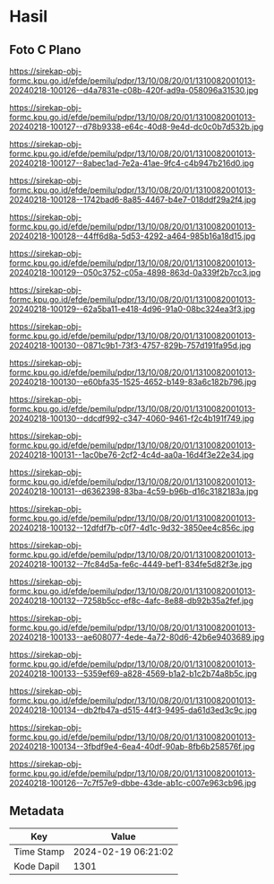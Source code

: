 # Hasil

## Foto C Plano

https://sirekap-obj-formc.kpu.go.id/efde/pemilu/pdpr/13/10/08/20/01/1310082001013-20240218-100126--d4a7831e-c08b-420f-ad9a-058096a31530.jpg

https://sirekap-obj-formc.kpu.go.id/efde/pemilu/pdpr/13/10/08/20/01/1310082001013-20240218-100127--d78b9338-e64c-40d8-9e4d-dc0c0b7d532b.jpg

https://sirekap-obj-formc.kpu.go.id/efde/pemilu/pdpr/13/10/08/20/01/1310082001013-20240218-100127--8abec1ad-7e2a-41ae-9fc4-c4b947b216d0.jpg

https://sirekap-obj-formc.kpu.go.id/efde/pemilu/pdpr/13/10/08/20/01/1310082001013-20240218-100128--1742bad6-8a85-4467-b4e7-018ddf29a2f4.jpg

https://sirekap-obj-formc.kpu.go.id/efde/pemilu/pdpr/13/10/08/20/01/1310082001013-20240218-100128--44ff6d8a-5d53-4292-a464-985b16a18d15.jpg

https://sirekap-obj-formc.kpu.go.id/efde/pemilu/pdpr/13/10/08/20/01/1310082001013-20240218-100129--050c3752-c05a-4898-863d-0a339f2b7cc3.jpg

https://sirekap-obj-formc.kpu.go.id/efde/pemilu/pdpr/13/10/08/20/01/1310082001013-20240218-100129--62a5ba11-e418-4d96-91a0-08bc324ea3f3.jpg

https://sirekap-obj-formc.kpu.go.id/efde/pemilu/pdpr/13/10/08/20/01/1310082001013-20240218-100130--0871c9b1-73f3-4757-829b-757d191fa95d.jpg

https://sirekap-obj-formc.kpu.go.id/efde/pemilu/pdpr/13/10/08/20/01/1310082001013-20240218-100130--e60bfa35-1525-4652-b149-83a6c182b796.jpg

https://sirekap-obj-formc.kpu.go.id/efde/pemilu/pdpr/13/10/08/20/01/1310082001013-20240218-100130--ddcdf992-c347-4060-9461-f2c4b191f749.jpg

https://sirekap-obj-formc.kpu.go.id/efde/pemilu/pdpr/13/10/08/20/01/1310082001013-20240218-100131--1ac0be76-2cf2-4c4d-aa0a-16d4f3e22e34.jpg

https://sirekap-obj-formc.kpu.go.id/efde/pemilu/pdpr/13/10/08/20/01/1310082001013-20240218-100131--d6362398-83ba-4c59-b96b-d16c3182183a.jpg

https://sirekap-obj-formc.kpu.go.id/efde/pemilu/pdpr/13/10/08/20/01/1310082001013-20240218-100132--12dfdf7b-c0f7-4d1c-9d32-3850ee4c856c.jpg

https://sirekap-obj-formc.kpu.go.id/efde/pemilu/pdpr/13/10/08/20/01/1310082001013-20240218-100132--7fc84d5a-fe6c-4449-bef1-834fe5d82f3e.jpg

https://sirekap-obj-formc.kpu.go.id/efde/pemilu/pdpr/13/10/08/20/01/1310082001013-20240218-100132--7258b5cc-ef8c-4afc-8e88-db92b35a2fef.jpg

https://sirekap-obj-formc.kpu.go.id/efde/pemilu/pdpr/13/10/08/20/01/1310082001013-20240218-100133--ae608077-4ede-4a72-80d6-42b6e9403689.jpg

https://sirekap-obj-formc.kpu.go.id/efde/pemilu/pdpr/13/10/08/20/01/1310082001013-20240218-100133--5359ef69-a828-4569-b1a2-b1c2b74a8b5c.jpg

https://sirekap-obj-formc.kpu.go.id/efde/pemilu/pdpr/13/10/08/20/01/1310082001013-20240218-100134--db2fb47a-d515-44f3-9495-da61d3ed3c9c.jpg

https://sirekap-obj-formc.kpu.go.id/efde/pemilu/pdpr/13/10/08/20/01/1310082001013-20240218-100134--3fbdf9e4-6ea4-40df-90ab-8fb6b258576f.jpg

https://sirekap-obj-formc.kpu.go.id/efde/pemilu/pdpr/13/10/08/20/01/1310082001013-20240218-100126--7c7f57e9-dbbe-43de-ab1c-c007e963cb96.jpg


## Metadata

| Key        | Value               |
| ---------- | ------------------- |
| Time Stamp | 2024-02-19 06:21:02 |
| Kode Dapil | 1301                |



